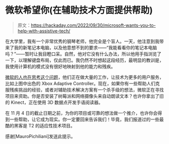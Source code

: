 # 微软希望你(在辅助技术方面提供帮助)

> 原文：<https://hackaday.com/2022/09/30/microsoft-wants-you-to-help-with-assistive-tech/>

在大学里，我有一个非常优秀的钢琴老师，他完全是个盲人。一天，他注意到我带来了我的新笔记本电脑，以及他意想不到的要求——“我能看看你的笔记本电脑吗？”——暂时让我目瞪口呆。自然，他对它没有什么办法，所以他用手指浏览了一下，以理解键盘布局，仅此而已。我仍然不时想起这段经历，最明显的教训是，我使用计算机的模式没有很好地映射到他的能力和残疾。

[微软的人也在思考这个问题](https://sway.office.com/46cC1fqQhgv4RJ3P)，他们正在做大量的工作，让技术为更多的用户服务，比如上图中出色的 Xbox Adaptive Controller。现在，如果你有一些帮助人们克服残疾挑战的经验，或者对辅助技术解决方案有一个杀手级的想法，微软正在寻找项目来资助。你是否安装了树莓派和网络摄像头来自动朗读文本？也许你拿出了旧的 Kinect，正在使用 3D 数据点开发手语阅读器。

在 11 月 4 日的截止日期之前，为你的项目或可靠的想法做一个推介，也许你会得到一些帮助，让它成为现实。你一定要回来告诉我们！毕竟，我们报道过的一些最酷的黑客是 T2 的适应性技术项目。

感谢[MauroPichiliani]发送此提示。